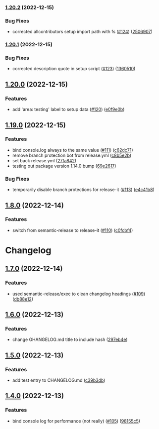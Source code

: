 ### [1.20.2](https://github.com/JoshuaKGoldberg/template-typescript-node-package/compare/v1.20.1...v1.20.2) (2022-12-15)

### Bug Fixes

- corrected allcontributors setup import path with fs ([#124](https://github.com/JoshuaKGoldberg/template-typescript-node-package/issues/124)) ([2506907](https://github.com/JoshuaKGoldberg/template-typescript-node-package/commit/25069072073b3b26b039aaf2f6b6dea9cd1cd8b2))

### [1.20.1](https://github.com/JoshuaKGoldberg/template-typescript-node-package/compare/v1.20.0...v1.20.1) (2022-12-15)

### Bug Fixes

- corrected description quote in setup script ([#123](https://github.com/JoshuaKGoldberg/template-typescript-node-package/issues/123)) ([1360510](https://github.com/JoshuaKGoldberg/template-typescript-node-package/commit/1360510ee2173084499b5d4360d6213b8003e76c))

## [1.20.0](https://github.com/JoshuaKGoldberg/template-typescript-node-package/compare/v1.19.0...v1.20.0) (2022-12-15)

### Features

- add 'area: testing' label to setup data ([#120](https://github.com/JoshuaKGoldberg/template-typescript-node-package/issues/120)) ([e0f9e0b](https://github.com/JoshuaKGoldberg/template-typescript-node-package/commit/e0f9e0b34f44db996400932185cd2359cb29bba2))

## [1.19.0](https://github.com/JoshuaKGoldberg/template-typescript-node-package/compare/v1.8.0...v1.19.0) (2022-12-15)

### Features

- bind console.log always to the same value ([#111](https://github.com/JoshuaKGoldberg/template-typescript-node-package/issues/111)) ([c62dc71](https://github.com/JoshuaKGoldberg/template-typescript-node-package/commit/c62dc7134408bb726af16550499a560fe117dee6))
- remove branch protection bot from release.yml ([c8b5e2b](https://github.com/JoshuaKGoldberg/template-typescript-node-package/commit/c8b5e2b0eea3c57e0ce6d46e0f53b09eb20feed8))
- set back release.yml ([27fa842](https://github.com/JoshuaKGoldberg/template-typescript-node-package/commit/27fa842449a3ea119a5b90fe5648c104872b30e8))
- testing out package version 1.14.0 bump ([69e2617](https://github.com/JoshuaKGoldberg/template-typescript-node-package/commit/69e26170c7dc95bfcc5a9ab997156f1cdfb93a9c))

### Bug Fixes

- temporarily disable branch protections for release-it ([#113](https://github.com/JoshuaKGoldberg/template-typescript-node-package/issues/113)) ([e4c41b8](https://github.com/JoshuaKGoldberg/template-typescript-node-package/commit/e4c41b8a18ea7d4fab1fff151213519c94596367))

## [1.8.0](https://github.com/JoshuaKGoldberg/template-typescript-node-package/compare/v1.7.0...v1.8.0) (2022-12-14)

### Features

- switch from semantic-release to release-it ([#110](https://github.com/JoshuaKGoldberg/template-typescript-node-package/issues/110)) ([c0fcbf4](https://github.com/JoshuaKGoldberg/template-typescript-node-package/commit/c0fcbf46718ee6ad0e3582b1f01e2910a3da847d))

# Changelog

## [1.7.0](https://github.com/JoshuaKGoldberg/template-typescript-node-package/compare/v1.6.0...v1.7.0) (2022-12-14)

### Features

- used semantic-release/exec to clean changelog headings ([#109](https://github.com/JoshuaKGoldberg/template-typescript-node-package/issues/109)) ([db88e12](https://github.com/JoshuaKGoldberg/template-typescript-node-package/commit/db88e12afd863020d46f9aaec12a4ef1d824c94b))

## [1.6.0](https://github.com/JoshuaKGoldberg/template-typescript-node-package/compare/v1.5.0...v1.6.0) (2022-12-13)

### Features

- change GHANGELOG.md title to include hash ([297eb4e](https://github.com/JoshuaKGoldberg/template-typescript-node-package/commit/297eb4edf9187d7f38d03e3be2daf169f05fe8a4))

## [1.5.0](https://github.com/JoshuaKGoldberg/template-typescript-node-package/compare/v1.4.0...v1.5.0) (2022-12-13)

### Features

- add test entry to CHANGELOG.md ([c39b3db](https://github.com/JoshuaKGoldberg/template-typescript-node-package/commit/c39b3db1ad2bf8cd9eb2939ac1d3bba848a2f3d5))

## [1.4.0](https://github.com/JoshuaKGoldberg/template-typescript-node-package/compare/v1.3.0...v1.4.0) (2022-12-13)

### Features

- bind console log for performance (not really) ([#105](https://github.com/JoshuaKGoldberg/template-typescript-node-package/issues/105)) ([98155c5](https://github.com/JoshuaKGoldberg/template-typescript-node-package/commit/98155c5fdb301c78bc9a04a5933b4843fb186692))

